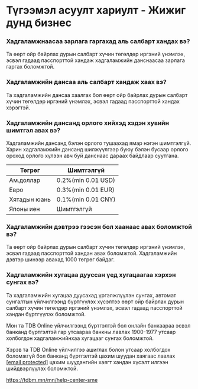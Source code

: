 # Түгээмэл асуулт хариулт - Жижиг дунд бизнес


### Хадгаламжнаасаа зарлага гаргахад аль салбарт хандах вэ?

Та өөрт ойр байрлах дурын салбарт хүчин төгөлдөр иргэний үнэмлэх, эсвэл гадаад пасспорттой хандаж хадгаламжийн данснаасаа зарлага гаргах боломжтой.

### Хадгаламжийн дансаа аль салбарт хандаж хаах вэ?

Та хадгаламжийн дансаа хаалгах бол өөрт ойр байрлах дурын салбарт хүчин төгөлдөр иргэний үнэмлэх, эсвэл гадаад пасспорттой хандах хэрэгтэй.

### Хадгаламжийн дансанд орлого хийхэд хэдэн хувийн шимтгэл авах вэ?

Хадгаламжийн дансанд бэлэн орлого тушаахад ямар нэгэн шимтгэлгүй. Харин хадгаламжийн дансанд шилжүүлгээр буюу бэлэн бусаар орлого ороход орлого хүлээн авч буй данснаас дараах байдлаар суутгана.

| Төгрөг | Шимтгэлгүй |
| --- | --- |
| Ам.доллар | 0.2%(min 0.01 USD) |
| Евро | 0.3%(min 0.01 EUR) |
| Хятадын юань | 0.1%(min 0.01 CNY) |
| Японы иен | Шимтгэлгүй |
### Хадгаламжийн дэвтрээ гээсэн бол хаанаас авах боломжтой вэ?

Та өөрт ойр байрлах дурын салбарт хүчин төгөлдөр иргэний үнэмлэх, эсвэл гадаад пасспорттой хандан авах боломжтой. Хадгаламжийн дэвтэр шинээр авахад 1000 төгрөг байдаг.

### Хадгаламжийн хугацаа дууссан үед хугацаагаа хэрхэн сунгах вэ?

Та хадгаламжийн хугацаа дуусахад үргэлжлүүлэн сунгах, автомат сунгалтын үйлчилгээнд бүртгүүлэх хүсэлтээ өөрт ойр байрлах дурын салбарт хүчин төгөлдөр иргэний үнэмлэх, эсвэл гадаад пасспорттой хандан бүртгүүлэх боломжтой.

Мөн та TDB Online үйлчилгээнд бүртгэлтэй бол онлайн банкаараа эсвэл банканд бүртгэлтэй гар утсаараа банкны лавлах 1900-1977 утсаар холбогдон хадгаламжийнхаа хугацааг сунгах боломжтой.

Хэрэв та TDB Online үйлчилгээ ашиглах болон утсаар холбогдох боломжгүй бол банканд бүртгэлтэй цахим шуудан хаягаас лавлах [[email protected]](/cdn-cgi/l/email-protection#bdd4d3dbd2fdc9d9dfd093d0d3) цахим шуудангийн хаягт хандан хүсэлт илгээн шийдвэрлүүлэх боломжтой.

https://tdbm.mn/mn/help-center-sme
